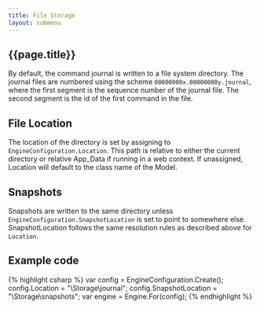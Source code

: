 ```yaml
---
title: File Storage
layout: submenu
---
```

## {{page.title}}
By default, the command journal is written to a file system directory.
The journal files are numbered using the scheme `00000000x.00000000y.journal`, where the
first segment is the sequence number of the journal file. The second segment is the id of the first command in the file.

## File Location
The location of the directory is set by assigning to `EngineConfiguration.Location`.
This path is relative to either the current directory or relative App_Data if running in a web context.
If unassigned, Location will default to the class name of the Model.

## Snapshots
Snapshots are written to the same directory unless `EngineConfiguration.SnapshotLocation`
is set to point to somewhere else. SnapshotLocation follows the same resolution rules as
described above for `Location`.

## Example code
{% highlight csharp %}
var config = EngineConfiguration.Create();
config.Location = "\\Storage\journal";
config.SnapshotLocation = "\\Storage\snapshots";
var engine = Engine.For<MyModel>(config);
{% endhighlight %}
